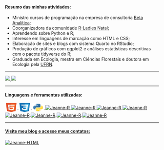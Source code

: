 #### Resumo das minhas atividades:

- Ministro cursos de programação na empresa de consultoria [Beta Analítica](https://betaanalitica.com.br/);
- Coorganizadora da comunidade [R-Ladies Natal](https://www.instagram.com/rladiesnatal/);
- Aprendendo sobre Python e R;
- Interesse em linguagens de marcação como HTML e CSS;
- Elaboração de sites e blogs com sistema Quarto no RStudio;
- Produção de gráficos com ggplot2 e análises estatísticas descritivas com o pacote tidyverse do R;
- Graduada em Ecologia, mestra em Ciências Florestais e doutora em Ecologia pela [UFRN](https://www.ufrn.br/).

***

 <div>
  <a href="https://github.com/francojra">
  <img height="180em" src="https://github-readme-stats.vercel.app/api?username=francojra&show_icons=true&theme=dracula&include_all_commits=true&count_private=true"/>
  <img height="180em" src="https://github-readme-stats.vercel.app/api/top-langs/?username=francojra&layout=compact&langs_count=7&theme=dracula"/>
 </div>
 
***

 #### Linguagens e ferramentas utilizadas: 
<div 
  style="display: inline_block">
  <img align="center" alt="Jeanne-HTML" height="30" width="40" src="https://raw.githubusercontent.com/devicons/devicon/master/icons/html5/html5-original.svg">
  <img align="center" alt="Jeanne-CSS" height="30" width="40" src="https://raw.githubusercontent.com/devicons/devicon/master/icons/css3/css3-original.svg">
  <img align="center" alt="Jeanne-Python" height="30" width="40" src="https://raw.githubusercontent.com/devicons/devicon/master/icons/python/python-original.svg">
  <img align="center" alt="Jeanne-R" height="30" width="40" src="https://cdn.jsdelivr.net/gh/devicons/devicon/icons/r/r-original.svg">
  <img align="center" alt="Jeanne-R" height="30" width="40" src="https://cdn.jsdelivr.net/gh/devicons/devicon/icons/javascript/javascript-original.svg">  
  <img align="center" alt="Jeanne-R" height="65" width="50" src="https://www.svgrepo.com/show/373827/markdown.svg"> 
  <img align="center" alt="Jeanne-R" height="30" width="40" src="https://cdn.jsdelivr.net/gh/devicons/devicon/icons/vscode/vscode-original.svg">
  <img align="center" alt="Jeanne-R" height="30" width="40" src="https://cdn.jsdelivr.net/gh/devicons/devicon/icons/rstudio/rstudio-original.svg">
  <img align="center" alt="Jeanne-R" height="30" width="40" src="https://cdn.jsdelivr.net/gh/devicons/devicon/icons/trello/trello-plain.svg">
  <img align="center" alt="Jeanne-R" height="30" width="40" src="https://cdn.jsdelivr.net/gh/devicons/devicon/icons/slack/slack-original.svg">
  <img align="center" alt="Jeanne-R" height="30" width="40" link href="https://cdn.jsdelivr.net/gh/devicons/devicon@v2.15.1/devicon.min.css">
</div>
 
***
  
#### Visite meu blog e acesse meus contatos:

<div 
  style="display: inline_block">
  <a href="https://jeannefrancojra.quarto.pub/jeanne-franco/" target="_blank">
  <img align="center" alt="Jeanne-HTML" height="42" width="42" src="https://img.icons8.com/external-flat-gradient-andi-nur-abdillah/512/external-blog-digital-marketing-flat-gradient-flat-gradient-andi-nur-abdillah.png">
  </div>  

